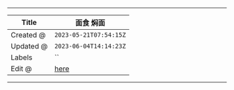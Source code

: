-----

| Title     | 面食 焖面                                             |
| --------- | ------------------------------------------------- |
| Created @ | `2023-05-21T07:54:15Z`                            |
| Updated @ | `2023-06-04T14:14:23Z`                            |
| Labels    | \`\`                                              |
| Edit @    | [here](https://github.com/junxnone/shi/issues/21) |

-----
